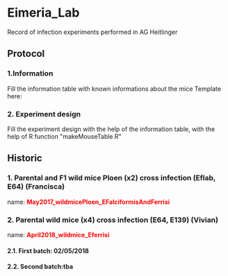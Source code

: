 # Eimeria_Lab
Record of infection experiments performed in AG Heitlinger

## Protocol

### 1.Information
Fill the information table with known informations about the mice
Template here: 

### 2. Experiment design
Fill the experiment design with the help of the information table,
with the help of R function "makeMouseTable.R"

## Historic

### 1. Parental and F1 wild mice Ploen (x2) cross infection (Eflab, E64) (Francisca)
name: **<span style="color:red">May2017_wildmicePloen_EFalciformisAndFerrisi</span>**

### 2. Parental wild mice (x4) cross infection (E64, E139) (Vivian) 
name: **<span style="color:red">April2018_wildmice_Eferrisi</span>**

#### 2.1. First batch: 02/05/2018

#### 2.2. Second batch:tba